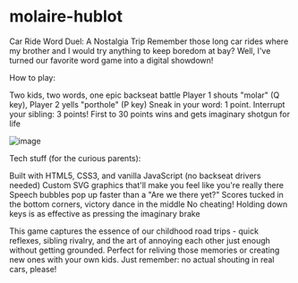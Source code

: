 # molaire-hublot
Car Ride Word Duel: A Nostalgia Trip
Remember those long car rides where my brother and I would try anything to keep boredom at bay? Well, I've turned our favorite word game into a digital showdown!

How to play:

Two kids, two words, one epic backseat battle
Player 1 shouts "molar" (Q key), Player 2 yells "porthole" (P key)
Sneak in your word: 1 point. Interrupt your sibling: 3 points!
First to 30 points wins and gets imaginary shotgun for life

![image](https://github.com/PierreDeneuville/molaire-hublot/assets/83520078/15d5c044-ebfb-44c0-a0ec-27d2a39097de)

Tech stuff (for the curious parents):

Built with HTML5, CSS3, and vanilla JavaScript (no backseat drivers needed)
Custom SVG graphics that'll make you feel like you're really there
Speech bubbles pop up faster than a "Are we there yet?"
Scores tucked in the bottom corners, victory dance in the middle
No cheating! Holding down keys is as effective as pressing the imaginary brake

This game captures the essence of our childhood road trips - quick reflexes,
sibling rivalry, and the art of annoying each other just enough without getting
grounded. Perfect for reliving those memories or creating new ones with your own
kids. Just remember: no actual shouting in real cars, please!
